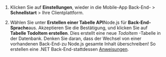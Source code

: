 
1. Klicken Sie auf **Einstellungen**, wieder in die Mobile-App Back-End- > **Schnellstart** > Ihre Clientplattform. 

2. Wählen Sie unter **Erstellen einer Tabelle API**Node.js für **Back-End-Sprache**aus. Akzeptieren Sie die Bestätigung, und klicken Sie auf **Tabelle TodoItem erstellen**. Dies erstellt eine neue *TodoItem* -Tabelle in der Datenbank. Denken Sie daran, dass der Wechsel von einer vorhandenen Back-End-zu Node.js gesamte Inhalt überschreiben! So erstellen eine .NET Back-End-stattdessen [Anweisungen](app-service-mobile-dotnet-backend-how-to-use-server-sdk.md#create-app).
